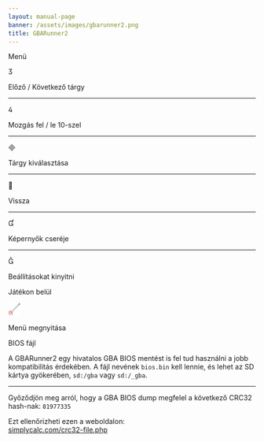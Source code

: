 ```yaml
---
layout: manual-page
banner: /assets/images/gbarunner2.png
title: GBARunner2
---
```


<div id="menu" class="section-title">Menü</div>
<div class="section-body">
    <div class="button-action-group">
        <p class="button-action button">&#xE07D;</p>
        <p class="button-action-text">Előző / Következő tárgy</p>
    </div>
    <hr>
    <div class="button-action-group">
        <p class="button-action button">&#xE07E;</p>
        <p class="button-action-text">Mozgás fel / le 10-szel</p>
    </div>
    <hr>
    <div class="button-action-group">
        <p class="button-action button">&#xE000;</p>
        <p class="button-action-text">Tárgy kiválasztása</p>
    </div>
    <hr>
    <div class="button-action-group">
        <p class="button-action button">&#xE001;</p>
        <p class="button-action-text">Vissza</p>
    </div>
    <hr>
    <div class="button-action-group">
        <p class="button-action button">&#xE004;</p>
        <p class="button-action-text">Képernyők cseréje</p>
    </div>
    <hr>
    <div class="button-action-group">
        <p class="button-action button">&#xE005;</p>
        <p class="button-action-text">Beállításokat kinyitni</p>
    </div>
</div>
<div id="in-game" class="section-title">Játékon belül</div>
<div class="section-body">
    <div class="button-action-group">
        <p class="button-action"><img src="/assets/images/tap.png" alt="Koppintson az érintőképernyőre"></p>
        <p class="button-action-text">Menü megnyitása</p>
    </div>
</div>
<div id="bios-file" class="section-title">BIOS fájl</div>
<div class="section-body">
    <p>
        A GBARunner2 egy hivatalos GBA BIOS mentést is fel tud használni a jobb kompatibilitás érdekében. A fájl nevének <code>bios.bin</code> kell lennie, és lehet az SD kártya gyökerében, <code>sd:/gba</code> vagy <code>sd:/_gba</code>.
    </p>
    <hr>
    <p>
        Győződjön meg arról, hogy a GBA BIOS dump megfelel a következő CRC32 hash-nak: <code>81977335</code>
    </p>
    <p>
        Ezt ellenőrizheti ezen a weboldalon:<br><a href="https://simplycalc.com/crc32-file.php">simplycalc.com/crc32-file.php</a>
    </p>
</div>
